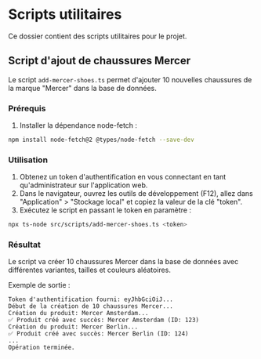 # Scripts utilitaires

Ce dossier contient des scripts utilitaires pour le projet.

## Script d'ajout de chaussures Mercer

Le script `add-mercer-shoes.ts` permet d'ajouter 10 nouvelles chaussures de la marque "Mercer" dans la base de données.

### Prérequis

1. Installer la dépendance node-fetch :
```bash
npm install node-fetch@2 @types/node-fetch --save-dev
```

### Utilisation

1. Obtenez un token d'authentification en vous connectant en tant qu'administrateur sur l'application web.
2. Dans le navigateur, ouvrez les outils de développement (F12), allez dans "Application" > "Stockage local" et copiez la valeur de la clé "token".
3. Exécutez le script en passant le token en paramètre :

```bash
npx ts-node src/scripts/add-mercer-shoes.ts <token>
```

### Résultat

Le script va créer 10 chaussures Mercer dans la base de données avec différentes variantes, tailles et couleurs aléatoires.

Exemple de sortie :
```
Token d'authentification fourni: eyJhbGciOiJ...
Début de la création de 10 chaussures Mercer...
Création du produit: Mercer Amsterdam...
✅ Produit créé avec succès: Mercer Amsterdam (ID: 123)
Création du produit: Mercer Berlin...
✅ Produit créé avec succès: Mercer Berlin (ID: 124)
...
Opération terminée.
``` 